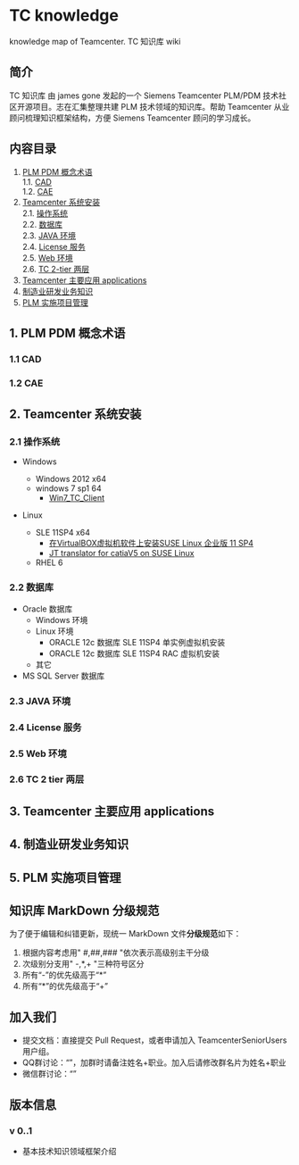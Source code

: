 # TC knowledge

knowledge map of Teamcenter.
TC 知识库 wiki

## 简介

TC 知识库 由 james gone 发起的一个 Siemens Teamcenter PLM/PDM  技术社区开源项目。志在汇集整理共建 PLM 技术领域的知识库。帮助 Teamcenter 从业顾问梳理知识框架结构，方便 Siemens Teamcenter 顾问的学习成长。

## 内容目录

1. [PLM PDM 概念术语](#1-plm-pdm-概念术语)  
  1.1. [CAD](#11-cad)  
  1.2. [CAE](#12-cae)  
2. [Teamcenter 系统安装](#2-teamcenter-系统安装)  
  2.1. [操作系统](#21-操作系统)  
  2.2. [数据库](#22-数据库)  
  2.3. [JAVA 环境](#23-java-环境)  
  2.4. [License 服务](#24-license-服务)  
  2.5. [Web 环境](#25-web-环境)  
  2.6. [TC 2-tier 两层](#26-tc-2-tier-两层)
3. [Teamcenter 主要应用 applications](#3-teamcenter-主要应用-applications)  
4. [制造业研发业务知识](#4-制造业研发业务知识) 
5. [PLM 实施项目管理](#5-plm-实施项目管理)

## 1. PLM PDM 概念术语

### 1.1 CAD
### 1.2 CAE


## 2. Teamcenter 系统安装

### 2.1 操作系统

- Windows
  * Windows 2012 x64 
  * windows 7 sp1 64
    + [Win7_TC_Client](./2-Installation/Win7_TC_Client.markdown)
  
- Linux
  * SLE 11SP4 x64  
  	+ [在VirtualBOX虚拟机软件上安装SUSE Linux 企业版 11 SP4](./2-Installation/SLE_11SP4_installation_in_virtualbox.markdown)
    + [JT translator for catiaV5 on SUSE Linux](./2-Installation/JT_translator_catiav5_On_SLE.markdown)
  * RHEL 6
  
### 2.2 数据库

- Oracle 数据库
  * Windows 环境
  * Linux 环境
    + ORACLE 12c 数据库 SLE 11SP4 单实例虚拟机安装
    + ORACLE 12c 数据库 SLE 11SP4 RAC 虚拟机安装
  * 其它
- MS SQL Server 数据库


### 2.3 JAVA 环境
### 2.4 License 服务
### 2.5 Web 环境
### 2.6 TC 2 tier 两层

## 3. Teamcenter 主要应用 applications

## 4. 制造业研发业务知识

## 5. PLM 实施项目管理




## 知识库 MarkDown 分级规范

为了便于编辑和纠错更新，现统一 MarkDown 文件**分级规范**如下：

1. 根据内容考虑用" #,##,### "依次表示高级别主干分级
2. 次级别分支用" -,*,+ "三种符号区分
3. 所有“-”的优先级高于“*”
4. 所有“*”的优先级高于“+”

## 加入我们
- 提交文档：直接提交 Pull Request，或者申请加入 TeamcenterSeniorUsers 用户组。
- QQ群讨论：“”，加群时请备注姓名+职业。加入后请修改群名片为姓名+职业
- 微信群讨论：“”

## 版本信息
### v 0..1

- 基本技术知识领域框架介绍

